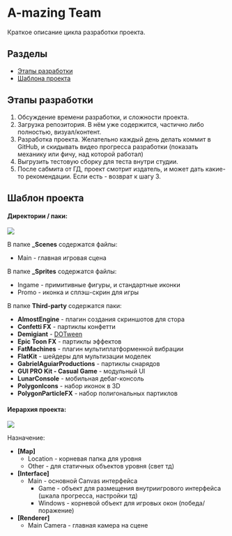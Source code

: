 
# A-mazing Team

Краткое описание цикла разработки проекта.
##  Разделы

- [Этапы разработки](#Этапы-разработки)
- [Шаблона проекта](#Шаблон-проекта)

## Этапы разработки

1. Обсуждение времени разработки, и сложности проекта.
2. Загрузка репозитория. В нём уже содержится, частично либо полностью, визуал/контент.
3. Разработка проекта. Желательно каждый день делать коммит в GitHub, и скидывать видео прогресса разработки (показать механику или фичу, над которой работал)
4. Выгрузить тестовую сборку для теста внутри студии.
5. После сабмита от ГД, проект смотрит издатель, и может дать какие-то рекомендации. Если есть - возврат к шагу 3.
## Шаблон проекта

#### Директории / паки:
![](https://i.ibb.co/CvnD1Mr/2.png)

В папке **_Scenes** содержатся файлы:
- Main - главная игровая сцена

В папке **_Sprites** содержатся файлы:
- Ingame - примитивные фигуры, и стандартные иконки
- Promo - иконка и сплэш-скрин для игры

В папке **Third-party** содержатся паки:
- **AlmostEngine** - плагин создания скриншотов для стора
- **Confetti FX** - партиклы конфетти
- **Demigiant** - [DOTween](http://dotween.demigiant.com)
- **Epic Toon FX** - партиклы эффектов
- **FatMachines** - плагин мультиплатформенной вибрации
- **FlatKit** - шейдеры для мультизации моделек
- **GabrielAguiarProductions** - партиклы снарядов
- **GUI PRO Kit - Casual Game** - модульный UI
- **LunarConsole** - мобильная дебаг-консоль
- **PolygonIcons** - набор иконок в 3D
- **PolygonParticleFX** - набор полигональных партиклов

#### Иерархия проекта:
![](https://i.ibb.co/4WvJvnf/1.png)

Назначение:
* **[Map]**
  * Location - корневая папка для уровня
  * Other - для статичных объектов уровня (свет тд)
* **[Interface]**
  * Main - основной Canvas интерфейса
    * Game - объект для размещения внутриигрового интерфейса (шкала прогресса, настройки тд)
    * Windows - корневой объект для игровых окон (победа/поражение)
* **[Renderer]**
  * Main Camera - главная камера на сцене
